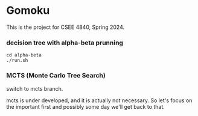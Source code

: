 # Gomoku
This is the project for CSEE 4840, Spring 2024.


### decision tree with alpha-beta prunning

```
cd alpha-beta
./run.sh
```

### MCTS (Monte Carlo Tree Search) 

switch to mcts branch. 

mcts is under developed, and it is actually not necessary. So let's focus on the important first and possibly some day we'll get back to that.
